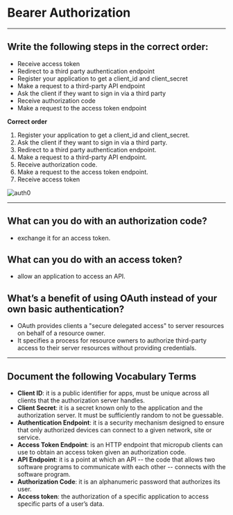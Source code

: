 # Bearer Authorization

---

## Write the following steps in the correct order:

- Receive access token
- Redirect to a third party authentication endpoint
- Register your application to get a client_id and client_secret
- Make a request to a third-party API endpoint
- Ask the client if they want to sign in via a third party
- Receive authorization code
- Make a request to the access token endpoint

**Correct order**

1. Register your application to get a client_id and client_secret.
2. Ask the client if they want to sign in via a third party.
3. Redirect to a third party authentication endpoint.
4. Make a request to a third-party API endpoint.
5. Receive authorization code.
6. Make a request to the access token endpoint.
7. Receive access token

![auth0](https://images.ctfassets.net/cdy7uua7fh8z/2nbNztohyR7uMcZmnUt0VU/2c017d2a2a2cdd80f097554d33ff72dd/auth-sequence-auth-code.png)

---

## What can you do with an authorization code?

- exchange it for an access token.

## What can you do with an access token?

- allow an application to access an API.

## What’s a benefit of using OAuth instead of your own basic authentication?

- OAuth provides clients a "secure delegated access" to server resources on behalf of a resource owner.
- It specifies a process for resource owners to authorize third-party access to their server resources without providing credentials.

---

## Document the following Vocabulary Terms

- **Client ID**: it is a public identifier for apps, must be unique across all clients that the authorization server handles.
- **Client Secret**: it is a secret known only to the application and the authorization server. It must be sufficiently random to not be guessable.
- **Authentication Endpoint**: it is a security mechanism designed to ensure that only authorized devices can connect to a given network, site or service.
- **Access Token Endpoint**: is an HTTP endpoint that micropub clients can use to obtain an access token given an authorization code.
- **API Endpoint**: it is a point at which an API -- the code that allows two software programs to communicate with each other -- connects with the software program.
- **Authorization Code**: it is an alphanumeric password that authorizes its user.
- **Access token**: the authorization of a specific application to access specific parts of a user’s data.